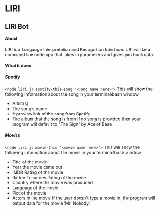 # LIRI
## LIRI Bot

#### About
LIRI is a *Language* Interpretation and Recognition Interface. LIRI will be a command line node app that takes in parameters and gives you back data.

#### What it does

##### Spotify
`<node liri.js spotify-this-song '<song name here>'>`
This will show the following information about the song in your terminal/bash window
* Artist(s)
* The song's name
* A preview link of the song from Spotify
* The album that the song is from
If no song is provided then your program will default to "The Sign" by Ace of Base.

##### Movies
`<node liri.js movie-this '<movie name here>'>`
This will show the following information about the movie in your terminal/bash window
* Title of the movie
* Year the movie came out
* IMDB Rating of the movie
* Rotten Tomatoes Rating of the movie
* Country where the movie was produced
* Language of the movie
* Plot of the movie
* Actors in the movie
If the user doesn't type a movie in, the program will output data for the movie 'Mr. Nobody.'